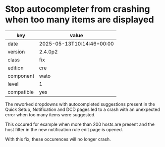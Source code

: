 [//]: # (werk v2)
# Stop autocompleter from crashing when too many items are displayed

key        | value
---------- | ---
date       | 2025-05-13T10:14:46+00:00
version    | 2.4.0p2
class      | fix
edition    | cre
component  | wato
level      | 1
compatible | yes

The reworked dropdowns with autocompleted suggestions present in the
Quick Setup, Notification and DCD pages led to a crash with an
unexpected error when too many items were suggested.

This occured for example when more than 200 hosts are present and the
host filter in the new notification rule edit page is opened.

With this fix, these occurences will no longer crash.